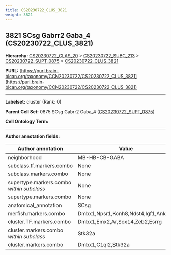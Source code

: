```yaml
---
title: CS20230722_CLUS_3821
weight: 3821
---
```

## 3821 SCsg Gabrr2 Gaba_4 (CS20230722_CLUS_3821)
<b>Hierarchy: </b>
[CS20230722_CLAS_20](../CS20230722_CLAS_20) >
[CS20230722_SUBC_213](../CS20230722_SUBC_213) >
[CS20230722_SUPT_0875](../CS20230722_SUPT_0875) >
[CS20230722_CLUS_3821](../CS20230722_CLUS_3821)

**PURL:** [https://purl.brain-bican.org/taxonomy/CCN20230722/CS20230722_CLUS_3821](https://purl.brain-bican.org/taxonomy/CCN20230722/CS20230722_CLUS_3821)

---


**Labelset:** cluster (Rank: 0)

**Parent Cell Set:** 0875 SCsg Gabrr2 Gaba_4 ([CS20230722_SUPT_0875](../CS20230722_SUPT_0875))



**Cell Ontology Term:** 

[MARKER GENES.]: #


---

[TRANSFERRED ANNOTATIONS.]: #


[AUTHOR ANNOTATION FIELDS.]: #


**Author annotation fields:**

| Author annotation | Value |
|-------------------|-------|
|neighborhood|MB-HB-CB-GABA|
|subclass.tf.markers.combo|None|
|subclass.markers.combo|None|
|supertype.markers.combo _within subclass_|None|
|supertype.markers.combo|None|
|anatomical_annotation|SCsg|
|merfish.markers.combo|Dmbx1,Npsr1,Kcnh8,Ndst4,Igf1,Ankfn1|
|cluster.TF.markers.combo|Dmbx1,Emx2,Ar,Sox14,Zeb2,Esrrg|
|cluster.markers.combo _within subclass_|Stk32a|
|cluster.markers.combo|Dmbx1,C1ql2,Stk32a|

